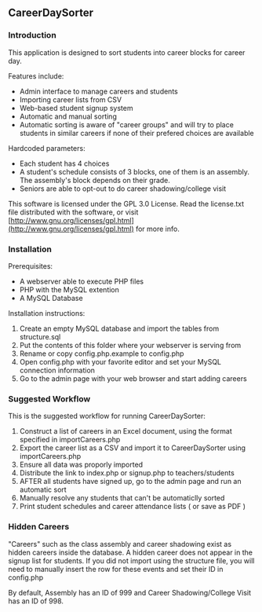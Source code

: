 ## CareerDaySorter

### Introduction
This application is designed to sort students into career blocks for career day.

Features include:
* Admin interface to manage careers and students
* Importing career lists from CSV
* Web-based student signup system
* Automatic and manual sorting
* Automatic sorting is aware of "career groups" and will try to place students in similar careers if none of their prefered choices are available


Hardcoded parameters:
* Each student has 4 choices
* A student's schedule consists of 3 blocks, one of them is an assembly. The assembly's block depends on their grade.
* Seniors are able to opt-out to do career shadowing/college visit

This software is licensed under the GPL 3.0 License. Read the license.txt file distributed with the software, or visit [http://www.gnu.org/licenses/gpl.html](http://www.gnu.org/licenses/gpl.html) for more info.

### Installation

Prerequisites:
* A webserver able to execute PHP files
* PHP with the MySQL extention
* A MySQL Database

Installation instructions:

1. Create an empty MySQL database and import the tables from structure.sql
2. Put the contents of this folder where your webserver is serving from
3. Rename or copy config.php.example to config.php
4. Open config.php with your favorite editor and set your MySQL connection information
5. Go to the admin page with your web browser and start adding careers

### Suggested Workflow
This is the suggested workflow for running CareerDaySorter:

1. Construct a list of careers in an Excel document, using the format specified in importCareers.php
2. Export the career list as a CSV and import it to CareerDaySorter using importCareers.php
3. Ensure all data was proporly imported
4. Distribute the link to index.php or signup.php to teachers/students
5. AFTER all students have signed up, go to the admin page and run an automatic sort
6. Manually resolve any students that can't be automaticlly sorted
7. Print student schedules and career attendance lists ( or save as PDF )

### Hidden Careers
"Careers" such as the class assembly and career shadowing exist as hidden careers inside the database. A hidden career does not appear in the signup list for students.
If you did not import using the structure file, you will need to manually insert the row for these events and set their ID in config.php

By default, Assembly has an ID of 999 and Career Shadowing/College Visit has an ID of 998.